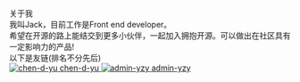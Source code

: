 <div class='description'>
    <div class='text-size-24 title'>关于我</div>
    <div class='text-size-20'>我叫Jack，目前工作是Front end developer。</div>
    <div class='text-size-18'>希望在开源的路上能结交到更多小伙伴，一起加入拥抱开源。可以做出在社区具有一定影响力的产品!</div>
</div>
<div class='description'><div class='text-size-20 my'>以下是友链(排名不分先后)</div></div>
<div class='github-users_flex'>
    <a href='https://chen-d-yu.gitee.io/knowledge-has-no-limit/' target='_blank'>
        <img src='https://avatars.githubusercontent.com/chen-d-yu' alt='chen-d-yu' />
        <span>chen-d-yu</span>
    </a>
    <a href='https://github.com/admin-yzy' target='_blank'>
        <img src='https://avatars.githubusercontent.com/admin-yzy' alt='admin-yzy' />
        <span>admin-yzy</span>
    </a>
</div>
